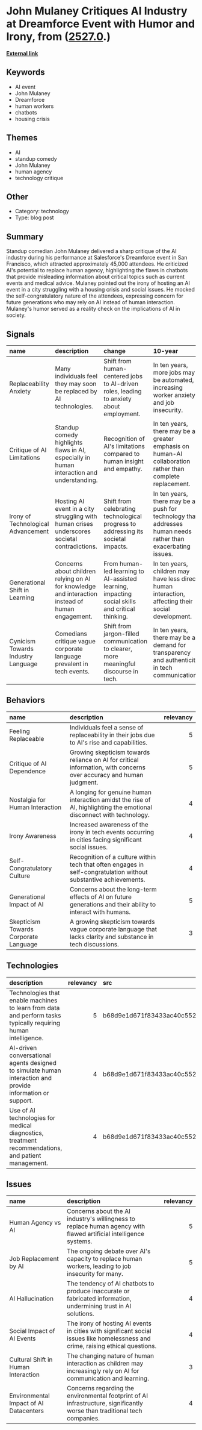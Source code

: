 # __John Mulaney Critiques AI Industry at Dreamforce Event with Humor and Irony__, from ([2527.0](https://kghosh.substack.com/p/2527.0).)

__[External link](https://futurism.com/the-byte/salesforce-ai-john-mulaney-mocked)__



## Keywords

* AI event
* John Mulaney
* Dreamforce
* human workers
* chatbots
* housing crisis

## Themes

* AI
* standup comedy
* John Mulaney
* human agency
* technology critique

## Other

* Category: technology
* Type: blog post

## Summary

Standup comedian John Mulaney delivered a sharp critique of the AI industry during his performance at Salesforce's Dreamforce event in San Francisco, which attracted approximately 45,000 attendees. He criticized AI's potential to replace human agency, highlighting the flaws in chatbots that provide misleading information about critical topics such as current events and medical advice. Mulaney pointed out the irony of hosting an AI event in a city struggling with a housing crisis and social issues. He mocked the self-congratulatory nature of the attendees, expressing concern for future generations who may rely on AI instead of human interaction. Mulaney's humor served as a reality check on the implications of AI in society.

## Signals

| name                               | description                                                                                      | change                                                                                          | 10-year                                                                                                      | driving-force                                                                             |   relevancy |
|:-----------------------------------|:-------------------------------------------------------------------------------------------------|:------------------------------------------------------------------------------------------------|:-------------------------------------------------------------------------------------------------------------|:------------------------------------------------------------------------------------------|------------:|
| Replaceability Anxiety             | Many individuals feel they may soon be replaced by AI technologies.                              | Shift from human-centered jobs to AI-driven roles, leading to anxiety about employment.         | In ten years, more jobs may be automated, increasing worker anxiety and job insecurity.                      | The rapid advancement of AI technologies and their integration into various sectors.      |           5 |
| Critique of AI Limitations         | Standup comedy highlights flaws in AI, especially in human interaction and understanding.        | Recognition of AI's limitations compared to human insight and empathy.                          | In ten years, there may be a greater emphasis on human-AI collaboration rather than complete replacement.    | Growing awareness of AI's shortcomings in handling complex human emotions and situations. |           4 |
| Irony of Technological Advancement | Hosting AI event in a city struggling with human crises underscores societal contradictions.     | Shift from celebrating technological progress to addressing its societal impacts.               | In ten years, there may be a push for technology that addresses human needs rather than exacerbating issues. | Public awareness of the societal consequences of rapid technological advancements.        |           4 |
| Generational Shift in Learning     | Concerns about children relying on AI for knowledge and interaction instead of human engagement. | From human-led learning to AI-assisted learning, impacting social skills and critical thinking. | In ten years, children may have less direct human interaction, affecting their social development.           | Increasing reliance on technology for education and information dissemination.            |           5 |
| Cynicism Towards Industry Language | Comedians critique vague corporate language prevalent in tech events.                            | Shift from jargon-filled communication to clearer, more meaningful discourse in tech.           | In ten years, there may be a demand for transparency and authenticity in tech communications.                | Growing skepticism towards corporate messaging and a desire for genuine engagement.       |           3 |

## Behaviors

| name                                  | description                                                                                                           |   relevancy |
|:--------------------------------------|:----------------------------------------------------------------------------------------------------------------------|------------:|
| Feeling Replaceable                   | Individuals feel a sense of replaceability in their jobs due to AI's rise and capabilities.                           |           5 |
| Critique of AI Dependence             | Growing skepticism towards reliance on AI for critical information, with concerns over accuracy and human judgment.   |           5 |
| Nostalgia for Human Interaction       | A longing for genuine human interaction amidst the rise of AI, highlighting the emotional disconnect with technology. |           4 |
| Irony Awareness                       | Increased awareness of the irony in tech events occurring in cities facing significant social issues.                 |           4 |
| Self-Congratulatory Culture           | Recognition of a culture within tech that often engages in self-congratulation without substantive achievements.      |           4 |
| Generational Impact of AI             | Concerns about the long-term effects of AI on future generations and their ability to interact with humans.           |           5 |
| Skepticism Towards Corporate Language | A growing skepticism towards vague corporate language that lacks clarity and substance in tech discussions.           |           3 |

## Technologies

| description                                                                                                    |   relevancy | src                              |
|:---------------------------------------------------------------------------------------------------------------|------------:|:---------------------------------|
| Technologies that enable machines to learn from data and perform tasks typically requiring human intelligence. |           5 | b68d9e1d671f83433ac40c5522138a03 |
| AI-driven conversational agents designed to simulate human interaction and provide information or support.     |           4 | b68d9e1d671f83433ac40c5522138a03 |
| Use of AI technologies for medical diagnostics, treatment recommendations, and patient management.             |           4 | b68d9e1d671f83433ac40c5522138a03 |

## Issues

| name                                   | description                                                                                                                     |   relevancy |
|:---------------------------------------|:--------------------------------------------------------------------------------------------------------------------------------|------------:|
| Human Agency vs AI                     | Concerns about the AI industry's willingness to replace human agency with flawed artificial intelligence systems.               |           5 |
| Job Replacement by AI                  | The ongoing debate over AI's capacity to replace human workers, leading to job insecurity for many.                             |           5 |
| AI Hallucination                       | The tendency of AI chatbots to produce inaccurate or fabricated information, undermining trust in AI solutions.                 |           4 |
| Social Impact of AI Events             | The irony of hosting AI events in cities with significant social issues like homelessness and crime, raising ethical questions. |           4 |
| Cultural Shift in Human Interaction    | The changing nature of human interaction as children may increasingly rely on AI for communication and learning.                |           3 |
| Environmental Impact of AI Datacenters | Concerns regarding the environmental footprint of AI infrastructure, significantly worse than traditional tech companies.       |           4 |